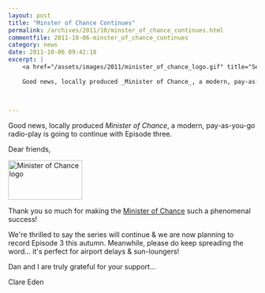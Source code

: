 ```yaml
---
layout: post
title: "Minster of Chance Continues"
permalink: /archives/2011/10/minster_of_chance_continues.html
commentfile: 2011-10-06-minster_of_chance_continues
category: news
date: 2011-10-06 09:42:18
excerpt: |
    <a href="/assets/images/2011/minister_of_chance_logo.gif" title="See larger version of - Minister of Chance logo"><img src="/assets/images/2011/minister_of_chance_logo_thumb.gif" width="150" height="80" alt="Minister of Chance logo" class="photo right" /></a>
    
    Good news, locally produced _Minister of Chance_, a modern, pay-as-you-go radio-play is going to continue with Episode three.
    
    

---
```


Good news, locally produced *Minister of Chance*, a modern, pay-as-you-go radio-play is going to continue with Episode three.

<div markdown="1" class="letter">
Dear friends,

<a href="/assets/images/2011/minister_of_chance_logo.gif" title="See larger version of - Minister of Chance logo"><img src="/assets/images/2011/minister_of_chance_logo_thumb.gif" width="150" height="80" alt="Minister of Chance logo" class="photo right" /></a>

Thank you so much for making the [Minister of Chance](/archives/2011/05/update_the_minister_of_chance.html) such a phenomenal success!

We're thrilled to say the series will continue & we are now planning to record Episode 3 this autumn. Meanwhile, please do keep spreading the word... it's perfect for airport delays & sun-loungers!

Dan and I are truly grateful for your support...

Clare Eden

</div>
